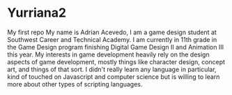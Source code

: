 # Yurriana2
My first repo
My name is Adrian Acevedo, I am a game design student at Southwest Career and Technical Academy. I am currently in 11th grade in the Game Design program finishing Digital Game Design II and Animation III this year. 
My interests in game development heavily rely on the design aspects of game development, mostly things like character design, concept art, and things of that sort.
I didn't really learn any language in particular, kind of touched on Javascript and computer science but is willing to learn more about other types of scripting languages.
